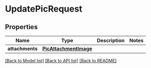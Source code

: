 # UpdatePicRequest


## Properties
Name | Type | Description | Notes
------------ | ------------- | ------------- | -------------
**attachments** | [**PicAttachmentImage**](PicAttachmentImage.md) |  | 

[[Back to Model list]](../README.md#documentation-for-models) [[Back to API list]](../README.md#documentation-for-api-endpoints) [[Back to README]](../README.md)


